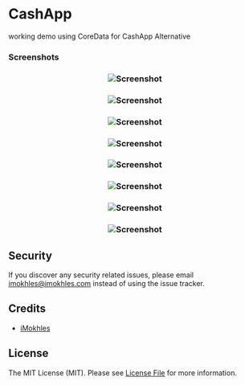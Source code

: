 # CashApp
working demo using CoreData for CashApp Alternative

### Screenshots

<h3 align="center">
<img src="screenshots/screen1.png" alt="Screenshot" />
</h3>
<h3 align="center">
<img src="screenshots/screen2.png" alt="Screenshot" />
</h3>
<h3 align="center">
<img src="screenshots/screen3.png" alt="Screenshot" />
</h3>
<h3 align="center">
<img src="screenshots/screen4.png" alt="Screenshot" />
</h3>
<h3 align="center">
<img src="screenshots/screen5.png" alt="Screenshot" />
</h3>
<h3 align="center">
<img src="screenshots/screen6.png" alt="Screenshot" />
</h3>
<h3 align="center">
<img src="screenshots/screen7.png" alt="Screenshot" />
</h3>
<h3 align="center">
<img src="screenshots/screen8.png" alt="Screenshot" />
</h3>

## Security

If you discover any security related issues, please email imokhles@imokhles.com instead of using the issue tracker.

## Credits

- [iMokhles](http://github.com/imokhles)

## License

The MIT License (MIT). Please see [License File](LICENSE.md) for more information.
